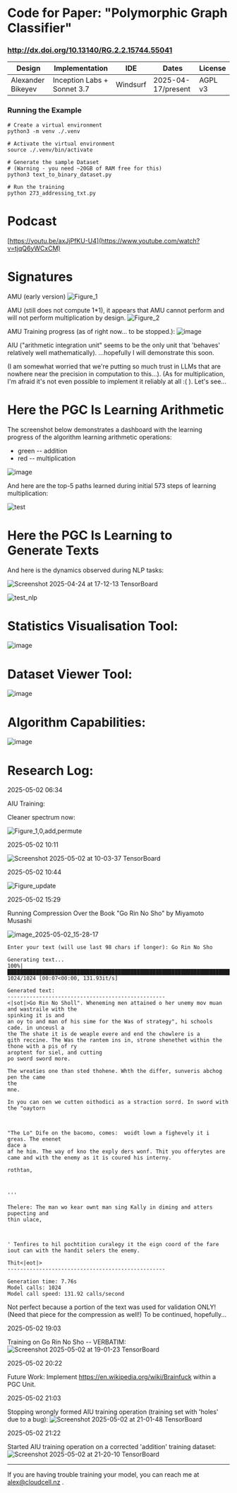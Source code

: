 # Code for Paper: "Polymorphic Graph Classifier"
### http://dx.doi.org/10.13140/RG.2.2.15744.55041

| Design | Implementation | IDE | Dates | License |
| ------ | -------------- | ---- | ---- | ------- |
| Alexander Bikeyev | Inception Labs + Sonnet 3.7 | Windsurf |2025-04-17/present | AGPL v3 |

### Running the Example
```
# Create a virtual environment
python3 -m venv ./.venv

# Activate the virtual environment
source ./.venv/bin/activate

# Generate the sample Dataset
# (Warning - you need ~20GB of RAM free for this)
python3 text_to_binary_dataset.py

# Run the training
python 273_addressing_txt.py
```


# Podcast

[https://youtu.be/axJjPfKU-U4](https://www.youtube.com/watch?v=tjqQ6yWCxCM)


# Signatures

AMU (early version)
![Figure_1](https://github.com/user-attachments/assets/af0b186d-a119-40e8-afea-581e51e456d7)

AMU (still does not compute 1*1), it appears that AMU cannot perform and will not perform multiplication by design.
![Figure_2](https://github.com/user-attachments/assets/225c5dcc-445c-4ab9-bc44-f385ec78a4bc)

AMU Training progress (as of right now... to be stopped.):
![image](https://github.com/user-attachments/assets/4b1d6366-8ef4-45a8-b341-2b8e77fa96b7)

AIU ("arithmetic integration unit" seems to be the only unit that 'behaves' relatively well mathematically).
...hopefully I will demonstrate this soon.

(I am somewhat worried that we're putting so much trust in LLMs that are nowhere near the precision in computation to this...).
(As for multiplication, I'm afraid it's not even possible to implement it reliably at all :( ).
Let's see...

# Here the PGC Is Learning Arithmetic

The screenshot below demonstrates a dashboard with the learning progress of the algorithm learning arithmetic operations:
- green -- addition
- red -- multiplication

![image](https://github.com/user-attachments/assets/4eb31716-8b99-4340-8bc9-317f28023fc4)

And here are the top-5 paths learned during initial 573 steps of learning multiplication:

![test](https://github.com/user-attachments/assets/3df2a71b-46d4-4e9b-9d4c-a33e4d009b29)


# Here the PGC Is Learning to Generate Texts

And here is the dynamics observed during NLP tasks:

![Screenshot 2025-04-24 at 17-12-13 TensorBoard](https://github.com/user-attachments/assets/383715ef-e86d-492a-bef6-6a0bc6202c6a)

![test_nlp](https://github.com/user-attachments/assets/a592aa7a-73d1-4f07-9084-8178e8d73a67)


# Statistics Visualisation Tool:

![image](https://github.com/user-attachments/assets/8016ee33-5c04-42f3-ba25-5f2b60406759)

# Dataset Viewer Tool:

![image](https://github.com/user-attachments/assets/9eb9fc32-2629-4733-b5a6-5182aa50f544)

# Algorithm Capabilities:

![image](https://github.com/user-attachments/assets/90f090ce-2b81-4067-8956-3ab53d53c903)

# Research Log:

2025-05-02 06:34

AIU Training:

Cleaner spectrum now:

![Figure_1,0,add,permute](https://github.com/user-attachments/assets/422ed70a-c8a5-4fac-9837-f88b6fde31b2)


2025-05-02 10:11

![Screenshot 2025-05-02 at 10-03-37 TensorBoard](https://github.com/user-attachments/assets/40768652-3052-4e08-8260-684f083c2402)

2025-05-02 10:44

![Figure_update](https://github.com/user-attachments/assets/ad311fea-bd77-475e-8d43-a5a4d82e194a)

2025-05-02 15:29

Running Compression Over the Book "Go Rin No Sho" by Miyamoto Musashi

![image_2025-05-02_15-28-17](https://github.com/user-attachments/assets/d3422514-765c-45db-a63f-61e729b2925f)

```
Enter your text (will use last 98 chars if longer): Go Rin No Sho

Generating text...
100%|███████████████████████████████████████████████████████████████████████████████████████████████████████████████████████████████████████████████████████████████████████████████████| 1024/1024 [00:07<00:00, 131.93it/s]

Generated text:
--------------------------------------------------
<|sot|>Go Rin No Sholl". Wheneming men attained o her unemy mov muan and wastraile with the 
spinking it is and 
an oy to and man of his sime for the Was of strategy", hi schools cade. in unceusl a 
the The shate it is de weaple evere and end the chowlere is a 
gith reccine. The Was the rantem ins in, strone shenethet within the thone with a pis of ry 
aroptent for siel, and cutting 
po sword sword more. 

The wreaties one than sted thohene. Whth the differ, sunveris abchog 
pen the came 
the 
mne. 

In you can oen we cutten oithodici as a straction sorrd. In sword with the "oaytorn 



"The Lo" Dife on the bacomo, comes:  woidt lown a fighevely it i greas. The enenet 
dace a 
af he him. The way of kno the exply ders wonf. Thit you offerytes are came and with the enemy as it is coured his interny. 

rothtan, 



''' 

Thelere: The man wo kear ownt man sing Kally in diming and atters pupecting and 
thin ulace, 



' Tenfires to hil pochtition curalegy it the eign coord of the fare iout can with the handit selers the enemy. 

Thit<|eot|>
--------------------------------------------------

Generation time: 7.76s
Model calls: 1024
Model call speed: 131.92 calls/second
```

Not perfect because a portion of the text was used for validation ONLY! (Need that piece for the compression as well!)
To be continued, hopefully...

2025-05-02 19:03

Training on Go Rin No Sho -- VERBATIM:
![Screenshot 2025-05-02 at 19-01-23 TensorBoard](https://github.com/user-attachments/assets/541d8ffd-0600-4d64-b7c8-b7db04178717)

2025-05-02 20:22

Future Work:
Implement https://en.wikipedia.org/wiki/Brainfuck within a PGC Unit.

2025-05-02 21:03

Stopping wrongly formed AIU training operation (training set with 'holes' due to a bug):
![Screenshot 2025-05-02 at 21-01-48 TensorBoard](https://github.com/user-attachments/assets/e1dc50cb-f20a-42d0-8ce6-1ada71c5d3ea)

2025-05-02 21:22

Started AIU training operation on a corrected 'addition' training dataset:
![Screenshot 2025-05-02 at 21-20-10 TensorBoard](https://github.com/user-attachments/assets/6472a5e2-512d-4987-9ec7-19ad200b4f62)


---
If you are having trouble training your model, you can reach me at alex@cloudcell.nz .


